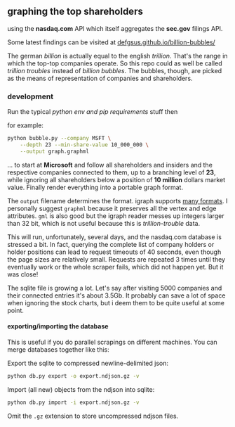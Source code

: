 ## graphing the top shareholders

using the **nasdaq.com** API which itself aggregates the
**sec.gov** filings API.

Some latest findings can be visited at
[defgsus.github.io/billion-bubbles/](https://defgsus.github.io/billion-bubbles/)

The german *billion* is actually equal to the english *trillion*.
That's the range in which the top-top companies operate. So
this repo could as well be called *trillion troubles*
instead of *billion bubbles*. The bubbles, though, are 
picked as the means of representation of companies 
and shareholders.


### development

Run the typical *python env and pip requirements* stuff then

for example:

```bash
python bubble.py --company MSFT \
    --depth 23 --min-share-value 10_000_000 \
    --output graph.graphml
```

... to start at **Microsoft** and follow all shareholders and insiders
and the respective companies connected to them, up to a 
branching level of **23**, while ignoring all shareholders
below a position of **10 million** dollars market value.
Finally render everything into a portable graph format.

The `output` filename determines the format. 
igraph supports [many formats](https://igraph.org/python/doc/tutorial/tutorial.html#igraph-and-the-outside-world).
I personally suggest `graphml` because it preserves all the
vertex and edge attributes. `gml` is also good but the
igraph reader messes up integers larger than 32 bit, which
is not useful because this is *trillion-trouble* data. 

This will run, unfortunately, several days, and the nasdaq.com
database is stressed a bit. In fact, querying the complete
list of company holders or holder positions can lead to request 
timeouts of 40 seconds, even though the page sizes 
are relatively small. Requests are repeated 3 times
until they eventually work or the whole scraper fails,
which did not happen yet. But it was close!

The sqlite file is growing a lot. Let's say after visiting
5000 companies and their connected entries it's about 3.5Gb.
It probably can save a lot of space when ignoring the
stock charts, but i deem them to be quite useful at some point. 


#### exporting/importing the database

This is useful if you do parallel scrapings on different
machines. You can merge databases together like this:

Export the sqlite to compressed newline-delimited json:

```bash
python db.py export -o export.ndjson.gz -v
````

Import (all new) objects from the ndjson into sqlite:

```bash
python db.py import -i export.ndjson.gz -v
````

Omit the `.gz` extension to store uncompressed ndjson files.
 